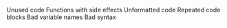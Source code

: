 Unused code
Functions with side effects
Unformatted code
Repeated code blocks
Bad variable names
Bad syntax
